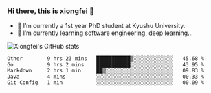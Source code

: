 ### Hi there, this is xiongfei 👋


- 🔭 I’m currently a 1st year PhD student at Kyushu University.
- 🌱 I’m currently learning software engineering, deep learning...

<!--
**Toma62299781/Toma62299781** is a ✨ _special_ ✨ repository because its `README.md` (this file) appears on your GitHub profile.
Here are some ideas to get you started:
-->

![Xiongfei's GitHub stats](https://github-readme-stats.vercel.app/api?username=Toma62299781)

<!--START_SECTION:waka-->
```text
Other        9 hrs 23 mins   ███████████▒░░░░░░░░░░░░░   45.68 % 
Go           9 hrs 2 mins    ███████████░░░░░░░░░░░░░░   43.95 % 
Markdown     2 hrs 1 min     ██▒░░░░░░░░░░░░░░░░░░░░░░   09.83 % 
Java         4 mins          ░░░░░░░░░░░░░░░░░░░░░░░░░   00.33 % 
Git Config   1 min           ░░░░░░░░░░░░░░░░░░░░░░░░░   00.09 % 
```
<!--END_SECTION:waka-->

